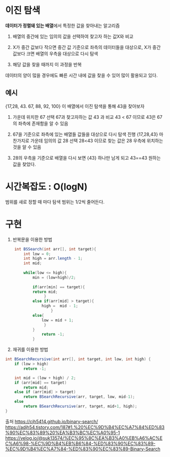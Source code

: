 # 이진 탐색

**데이터가 정렬돼 있는 배열**에서 특정한 값을 찾아내는 알고리즘


1. 배열의 중간에 있는 임의의 값을 선택하여 찾고자 하는 값X와 비교
2. X가 중간 값보다 작으면 중간 값 기준으로 좌측의 데이터들을 대상으로,
    X가 중간 값보다 크면 배열의 우측을 대상으로 다시 탐색

3. 해당 값을 찾을 때까지 이 과정을 반복

데이터의 양이 많을 경우에도 빠른 시간 내에 값을 찾을 수 있어 많이 활용되고 있다.

## 예시

{17,28, 43. 67, 88, 92, 100} 이 배열에서 이진 탐색을 통해 43을 찾아보자

1. 가운데 위치한 67 선택
   67과 찾고자하는 값 43 과 비교
   43 < 67 이므로 43은 67의 좌측에 존재함을 알 수 있음

2. 67을 기준으로 좌측에 있는 배열들 값들을 대상으로 다시 탐색 진행
   {17,28,43}
   마찬가지로 가운데 임의의 값 28 선택
   28<43 이므로 찾는 값은 28 우측에 위치하는 것을 알 수 있음
   
3. 28의 우측을 기준으로 배열을 다시 보면
    {43}
    하나만 남게 되고 43==43 원하는 값을 찾았다.


# 시간복잡도 : O(logN)
범위를 새로 정할 때 마다 탐색 범위는 1/2씩 줄어든다.

# 구현

1. 반복문을 이용한 방법

```java
    int BSSearch(int arr[], int target){
        int low = 0;
        int high = arr.length - 1;
        int mid;
        
        while(low <= high){
            min = (low+high)/2;
            
            if(arr[min] == target){
            return mid;
                 }
            else if(arr[mid] > target){
                high =  mid - 1;
                    }
            else{
                low = mid + 1;
                 }
            }
                return -1; 
            }
```
    
2. 재귀를 이용한 방법

```java
int BSearchRecursive(int arr[], int target, int low, int high) {
    if (low > high)
        return -1;

    int mid = (low + high) / 2;
    if (arr[mid] == target)
        return mid;
    else if (arr[mid] > target)
        return BSearchRecursive(arr, target, low, mid-1);
    else
        return BSearchRecursive(arr, target, mid+1, high);
}

```


출처
https://cjh5414.github.io/binary-search/
https://adjh54.tistory.com/187#1.%20%EC%9D%B4%EC%A7%84%ED%83%90%EC%83%89%20%EA%B3%BC%EC%A0%95-1
https://velog.io/@suk13574/%EC%95%8C%EA%B3%A0%EB%A6%AC%EC%A6%98-%EC%9D%B4%EB%B6%84-%ED%83%90%EC%83%89-%EC%9D%B4%EC%A7%84-%ED%83%90%EC%83%89-Binary-Search

